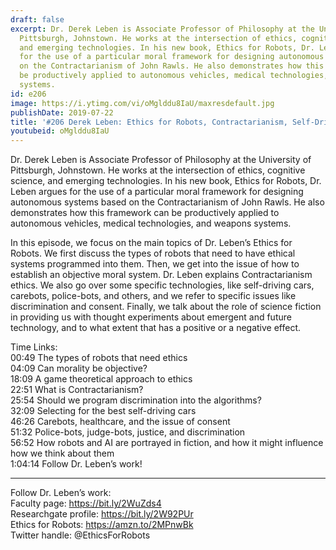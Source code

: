 ```yaml
---
draft: false
excerpt: Dr. Derek Leben is Associate Professor of Philosophy at the University of
  Pittsburgh, Johnstown. He works at the intersection of ethics, cognitive science,
  and emerging technologies. In his new book, Ethics for Robots, Dr. Leben argues
  for the use of a particular moral framework for designing autonomous systems based
  on the Contractarianism of John Rawls. He also demonstrates how this framework can
  be productively applied to autonomous vehicles, medical technologies, and weapons
  systems.
id: e206
image: https://i.ytimg.com/vi/oMglddu8IaU/maxresdefault.jpg
publishDate: 2019-07-22
title: '#206 Derek Leben: Ethics for Robots, Contractarianism, Self-Driving Cars'
youtubeid: oMglddu8IaU
---
```

Dr. Derek Leben is Associate Professor of Philosophy at the University of Pittsburgh, Johnstown. He works at the intersection of ethics, cognitive science, and emerging technologies. In his new book, Ethics for Robots, Dr. Leben argues for the use of a particular moral framework for designing autonomous systems based on the Contractarianism of John Rawls. He also demonstrates how this framework can be productively applied to autonomous vehicles, medical technologies, and weapons systems.

In this episode, we focus on the main topics of Dr. Leben’s Ethics for Robots. We first discuss the types of robots that need to have ethical systems programmed into them. Then, we get into the issue of how to establish an objective moral system. Dr. Leben explains Contractarianism ethics. We also go over some specific technologies, like self-driving cars, carebots, police-bots, and others, and we refer to specific issues like discrimination and consent. Finally, we talk about the role of science fiction in providing us with thought experiments about emergent and future technology, and to what extent that has a positive or a negative effect.

Time Links:  
00:49  The types of robots that need ethics  
04:09  Can morality be objective?  
18:09  A game theoretical approach to ethics                                   
22:51  What is Contractarianism?  
25:54  Should we program discrimination into the algorithms?  
32:09  Selecting for the best self-driving cars  
46:26  Carebots, healthcare, and the issue of consent  
51:32  Police-bots, judge-bots, justice, and discrimination  
56:52  How robots and AI are portrayed in fiction, and how it might influence how we think about them  
1:04:14  Follow Dr. Leben’s work!

---

Follow Dr. Leben’s work:  
Faculty page: https://bit.ly/2WuZds4  
Researchgate profile: https://bit.ly/2W92PUr  
Ethics for Robots: https://amzn.to/2MPnwBk  
Twitter handle: @EthicsForRobots
